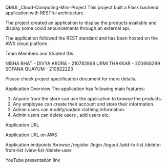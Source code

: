 QMUL_Cloud-Computing-Mini-Project
This project built a Flask backend application with RESTful architecture.

The project created an application to display the products available and display some covid anouncements through an external api.

The application followed the REST standard and has been hosted on the AWS cloud platform.

Team Members and Student IDs:

NISHA BHAT - 
DIVYA ARORA - 210782868
URMI THAKKAR - 200668299
SOFANA QUAYUM - 210822223

Please check project specification document for more details.

Application Overview
The application has following main features:

1. Anyone from the store can use the application to browse the products.
2. Any employee can create their account and store their information.
3. Admin users can modify/update clothing information. 
4. Admin users can delete users , add users etc.

Application URL

Application URL on AWS

Application endpoints
/browse
/register
/login
/logout
/add-to-list
/delete-from-list
/view-list
/delete-user


YouTube presentation link
